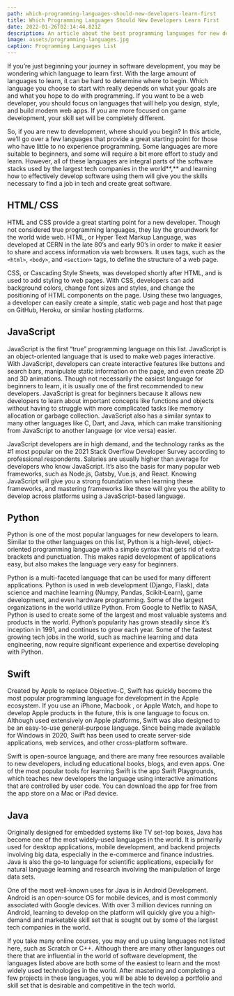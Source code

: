 ```yaml
---
path: which-programming-languages-should-new-developers-learn-first
title: Which Programming Languages Should New Developers Learn First
date: 2022-01-26T02:14:44.821Z
description: An article about the best programming languages for new developers
image: assets/programming-languages.jpg
caption: Programming Languages List
---
```

If you’re just beginning your journey in software development, you may be wondering which language to learn first. With the large amount of languages to learn, it can be hard to determine where to begin. Which language you choose to start with really depends on what your goals are and what you hope to do with programming. If you want to be a web developer, you should focus on languages that will help you design, style, and build modern web apps. If you are more focused on game development, your skill set will be completely different. 

So, if you are new to development, where should you begin? In this article, we’ll go over a few languages that provide a great starting point for those who have little to no experience programming. Some languages are more suitable to beginners, and some will require a bit more effort to study and learn. However, all of these languages are integral parts of the software stacks used by the largest tech companies in the world**,** and learning how to effectively develop software using them will give you the skills necessary to find a job in tech and create great software.

## **HTML/ CSS**

HTML and CSS provide a great starting point for a new developer. Though not considered true programming languages, they lay the groundwork for the world wide web. HTML, or Hyper Text Markup Language, was developed at CERN in the late 80’s and early 90’s in order to make it easier to share and access information via web browsers. It uses tags, such as the `<html>`, `<body>`, and `<section>` tags, to define the structure of a web page. 

CSS, or Cascading Style Sheets, was developed shortly after HTML, and is used to add styling to web pages. With CSS, developers can add background colors, change font sizes and styles, and change the positioning of HTML components on the page. Using these two languages, a developer can easily create a simple, static web page and host that page on GitHub, Heroku, or similar hosting platforms.

## **JavaScript**

JavaScript is the first “true” programming language on this list. JavaScript is an object-oriented language that is used to make web pages interactive. With JavaScript, developers can create interactive features like buttons and search bars, manipulate static information on the page, and even create 2D and 3D animations. Though not necessarily the easiest language for beginners to learn, it is usually one of the first recommended to new developers. JavaScript is great for beginners because it allows new developers to learn about important concepts like functions and objects without having to struggle with more complicated tasks like memory allocation or garbage collection. JavaScript also has a similar syntax to many other languages like C, Dart, and Java, which can make transitioning from JavaScript to another language (or vice versa) easier.

JavaScript developers are in high demand, and the technology ranks as the #1 most popular on the 2021 Stack Overflow Developer Survey according to professional respondents. Salaries are usually higher than average for developers who know JavaScript. It’s also the basis for many popular web frameworks, such as Node.js, Gatsby, Vue.js, and React. Knowing JavaScript will give you a strong foundation when learning these frameworks, and mastering frameworks like these will give you the ability to develop across platforms using a JavaScript-based language.

## **Python**

Python is one of the most popular languages for new developers to learn. Similar to the other languages on this list, Python is a high-level, object-oriented programming language with a simple syntax that gets rid of extra brackets and punctuation. This makes rapid development of applications easy, but also makes the language very easy for beginners.

Python is a multi-faceted language that can be used for many different applications. Python is used in web development (Django, Flask), data science and machine learning (Numpy, Pandas, Scikit-Learn), game development, and even hardware programming. Some of the largest organizations in the world utilize Python. From Google to Netflix to NASA, Python is used to create some of the largest and most valuable systems and products in the world. Python’s popularity has grown steadily since it’s inception in 1991, and continues to grow each year. Some of the fastest growing tech jobs in the world, such as machine learning and data engineering, now require significant experience and expertise developing with Python.

## **Swift**

Created by Apple to replace Objective-C, Swift has quickly become the most popular programming language for development in the Apple ecosystem. If you use an iPhone, Macbook , or Apple Watch, and hope to develop Apple products in the future, this is one language to focus on. Although used extensively on Apple platforms, Swift was also designed to be an easy-to-use general-purpose language. Since being made available for Windows in 2020, Swift has been used to create server-side applications, web services, and other cross-platform software.

Swift is open-source language, and there are many free resources available to new developers, including educational books, blogs, and even apps. One of the most popular tools for learning Swift is the app Swift Playgrounds, which teaches new developers the language using interactive animations that are controlled by user code. You can download the app for free from the app store on a Mac or iPad device.

## **Java**

Originally designed for embedded systems like TV set-top boxes, Java has become one of the most widely-used languages in the world. It is primarily used for desktop applications, mobile development, and backend projects involving big data, especially in the e-commerce and finance industries. Java is also the go-to language for scientific applications, especially for natural language learning and research involving the manipulation of large data sets. 

One of the most well-known uses for Java is in Android Development. Android is an open-source OS for mobile devices, and is most commonly associated with Google devices. With over 3 million devices running on Android, learning to develop on the platform will quickly give you a high-demand and marketable skill set that is sought out by some of the largest tech companies in the world.

If you take many online courses, you may end up using languages not listed here, such as Scratch or C++. Although there are many other languages out there that are influential in the world of software development, the languages listed above are both some of the easiest to learn and the most widely used technologies in the world. After mastering and completing a few projects in these languages, you will be able to develop a portfolio and skill set that is desirable and competitive in the tech world.